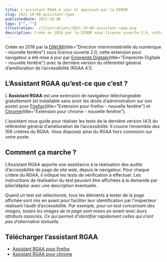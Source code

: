 ```yaml
---
title: L’assistant RGAA à jour et approuvé par la DINUM
slug: 2021-10-06-assistant-rgaa
publishedDate: 2021-10-06
tags: ["", ""]
illustration: ./illustrations/2021-10-06-assistant-rgaa.png
description: Créée en 2016 par la DINUM sous licence ouverte 2.0, cette extension pour navigateur Chrome ou Firefox a été mise à jour par Empreinte Digitale avec la dernière version du RGAA 4.1.
---
```


Créée en 2016 par la [DINUM](https://www.numerique.gouv.fr){title="Direction interministérielle du numérique - nouvelle fenêtre"} sous licence ouverte 2.0, cette extension pour navigateur a été mise à jour par [Empreinte Digitale](https://www.empreintedigitale.fr/){title="Empreinte Digitale - nouvelle fenêtre"} avec la dernière version du référentiel général d’amélioration de l’accessibilité (RGAA 4.1).

## L’Assistant RGAA qu’est-ce que c’est ?

L’**Assistant RGAA** est une extension de navigateur téléchargeable gratuitement (et installable sans avoir les droits d’administration sur son poste) pour [Firefox](https://addons.mozilla.org/fr/firefox/addon/assistant-rgaa/){title="Extension pour firefox - nouvelle fenêtre"} et [Chrome](https://chrome.google.com/webstore/detail/assistant-rgaa/cgpmofepeeiaaljkcclfldhaalfpcand?hl=fr){title="Extension pour chrome - nouvelle fenêtre"}.

L’assistant vous guide pour réaliser les tests de la dernière version (4.1) du référentiel général d’amélioration de l’accessibilité.
Il couvre l’ensemble des 106 critères du RGAA. Vous disposez ainsi du RGAA hors connexion sur votre poste.

## Comment ça marche ?

L’Assistant RGAA apporte une assistance à la réalisation des audits d’accessibilité de page de site web, depuis le navigateur. Pour chaque critère du RGAA, il indique les tests de vérification à effectuer. Les instructions de réalisation du test peuvent être affichées à la demande par plier/déplier avec une description éventuelle. 

Quand un test est sélectionné, tous les éléments à tester de la page affichée sont mis en avant pour faciliter leur identification par l’inspecteur réalisant l’audit d’accessibilité. _Par exemple, pour un test concernant des images, toutes les images de la page sont mises en avant avec leurs attributs associés. Ce qui permet d’identifier rapidement celles qui n’ont pas d’alternative textuelle._

## Télécharger l’assistant RGAA
<div>
<ul class="download">
<li><a class="fr-btn button" target="_blank" title="Assistant RGAA pour firefox - nouvelle fenêtre" href="https://addons.mozilla.org/fr/firefox/addon/assistant-rgaa/" >Assistant RGAA pour firefox</a></li>
<li><a class="fr-btn button" target="_blank" title="Assistant RGAA pour chrome - nouvelle fenêtre" href="https://chrome.google.com/webstore/detail/assistant-rgaa/cgpmofepeeiaaljkcclfldhaalfpcand?hl=fr" >Assistant RGAA pour chrome</a></li>
</ul>
</div>